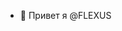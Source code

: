 - 👋 Привет я @FLEXUS

<!---
FLEX-US/FLEX-US is a ✨ special ✨ repository because its `README.md` (this file) appears on your GitHub profile.
You can click the Preview link to take a look at your changes.
--->

